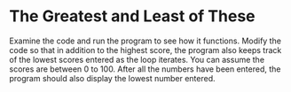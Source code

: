 # The Greatest and Least of These
Examine the code and run the program to see how it functions. Modify the code so that in addition to the highest score, the program also keeps track of the lowest scores entered as the loop iterates. You can assume the scores are between 0 to 100. After all the numbers have been entered, the program should also display the lowest number entered.